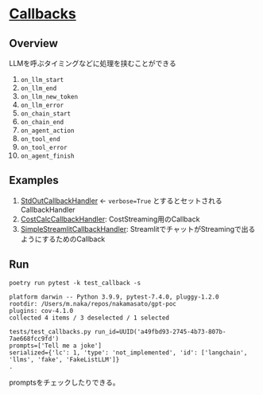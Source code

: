 # [Callbacks](https://python.langchain.com/docs/modules/callbacks/how_to/custom_callbacks)

## Overview

LLMを呼ぶタイミングなどに処理を挟むことができる

1. `on_llm_start`
1. `on_llm_end`
1. `on_llm_new_token`
1. `on_llm_error`
1. `on_chain_start`
1. `on_chain_end`
1. `on_agent_action`
1. `on_tool_end`
1. `on_tool_error`
1. `on_agent_finish`

## Examples

1. [StdOutCallbackHandler](https://github.com/hwchase17/langchain/blob/6d15854cda60823d1c2a8efc395d9c074336bdca/langchain/callbacks/stdout.py#L9) <- `verbose=True` とするとセットされるCallbackHandler
1. [CostCalcCallbackHandler](09_token_count.md): CostStreaming用のCallback
1. [SimpleStreamlitCallbackHandler](../apps/README.md#streaming): StreamlitでチャットがStreamingで出るようにするためのCallback

## Run

```
poetry run pytest -k test_callback -s
```

```
platform darwin -- Python 3.9.9, pytest-7.4.0, pluggy-1.2.0
rootdir: /Users/m.naka/repos/nakamasato/gpt-poc
plugins: cov-4.1.0
collected 4 items / 3 deselected / 1 selected

tests/test_callbacks.py run_id=UUID('a49fbd93-2745-4b73-807b-7ae668fcc9fd')
prompts=['Tell me a joke']
serialized={'lc': 1, 'type': 'not_implemented', 'id': ['langchain', 'llms', 'fake', 'FakeListLLM']}
.
```

promptsをチェックしたりできる。
